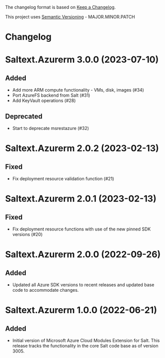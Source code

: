 The changelog format is based on [Keep a Changelog](https://keepachangelog.com/en/1.0.0/).

This project uses [Semantic Versioning](https://semver.org/) - MAJOR.MINOR.PATCH

# Changelog

Saltext.Azurerm 3.0.0 (2023-07-10)
==================================

Added
-----

- Add more ARM compute functionality - VMs, disk, images (#34)
- Port AzureFS backend from Salt (#31)
- Add KeyVault operations (#28)

Deprecated
----------

- Start to deprecate msrestazure (#32)


Saltext.Azurerm 2.0.2 (2023-02-13)
==================================

Fixed
-----

- Fix deployment resource validation function (#21)


Saltext.Azurerm 2.0.1 (2023-02-13)
==================================

Fixed
-----

- Fix deployment resource functions with use of the new pinned SDK versions (#20)


Saltext.Azurerm 2.0.0 (2022-09-26)
=====================================

Added
-----

- Updated all Azure SDK versions to recent releases and updated base code to accommodate changes.


Saltext.Azurerm 1.0.0 (2022-06-21)
=====================================

Added
-----

- Initial version of Microsoft Azure Cloud Modules Extension for Salt. This release tracks the functionality in the
  core Salt code base as of version 3005.
